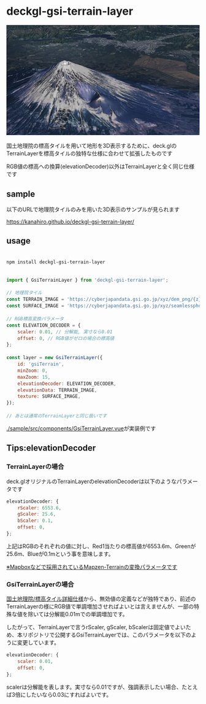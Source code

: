# deckgl-gsi-terrain-layer

<img src='./sample.jpg'>

国土地理院の標高タイルを用いて地形を3D表示するために、deck.glのTerrainLayerを標高タイルの独特な仕様に合わせて拡張したものです

RGB値の標高への換算(elevationDecoder)以外はTerrainLayerと全く同じ仕様です


## sample

以下のURLで地理院タイルのみを用いた3D表示のサンプルが見られます

https://kanahiro.github.io/deckgl-gsi-terrain-layer/


## usage

```shell

npm install deckgl-gsi-terrain-layer
```

```javascript

import { GsiTerrainLayer } from 'deckgl-gsi-terrain-layer';

// 地理院タイル
const TERRAIN_IMAGE = 'https://cyberjapandata.gsi.go.jp/xyz/dem_png/{z}/{x}/{y}.png';
const SURFACE_IMAGE = 'https://cyberjapandata.gsi.go.jp/xyz/seamlessphoto/{z}/{x}/{y}.jpg';

// RGB標高変換パラメータ
const ELEVATION_DECODER = {
    scaler: 0.01, // 分解能, 実寸なら0.01
    offset: 0, // RGB値がゼロの場合の標高値
};

const layer = new GsiTerrainLayer({
    id: 'gsiTerrain',
    minZoom: 0,
    maxZoom: 15,
    elevationDecoder: ELEVATION_DECODER,
    elevationData: TERRAIN_IMAGE,
    texture: SURFACE_IMAGE,
});

// あとは通常のTerrainLayerと同じ扱いです
```

<a href='./sample/src/components/GsiTerrainLayer.vue'>./sample/src/components/GsiTerrainLayer.vue</a>が実装例です


## Tips:elevationDecoder

### TerrainLayerの場合

deck.glオリジナルのTerrainLayerのelevationDecoderは以下のようなパラメータです

```javascript
elevationDecoder: {
    rScaler: 6553.6,
    gScaler: 25.6,
    bScaler: 0.1,
    offset: 0,
};
```

上記はRGBのそれぞれの値に対し、Red1当たりの標高値が6553.6m、Greenが25.6m、Blueが0.1mという事を意味します。

[※Mapboxなどで採用されているMapzen-Terrainの変換パラメータです](https://docs.mapbox.com/help/troubleshooting/access-elevation-data/)

### GsiTerrainLayerの場合

[国土地理院/標高タイル詳細仕様](https://maps.gsi.go.jp/development/demtile.html)から、無効値の定義などが独特であり、前述のTerrainLayerの様にRGB値で単調増加させればよいとは言えませんが、一部の特殊な値を除いては分解能0.01mでの単調増加です。

したがって、TerrainLayerで言うrScaler, gScaler, bScalerは固定値でよいため、本リポジトリで公開するGsiTerrainLayerでは、このパラメータを以下のように変更しています。

```javascript
elevationDecoder: {
    scaler: 0.01,
    offset: 0,
};
```

scalerは分解能を表します。実寸なら0.01ですが、強調表示したい場合、たとえば3倍にしたいなら0.03にすればよいです。